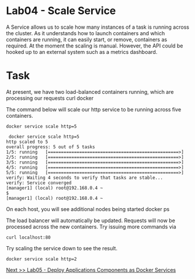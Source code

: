 # Lab04 - Scale Service

A Service allows us to scale how many instances of a task is running across the cluster. 
As it understands how to launch containers and which containers are running, it can easily start, or remove, containers as required. 
At the moment the scaling is manual. However, the API could be hooked up to an external system such as a metrics dashboard.

# Task

At present, we have two load-balanced containers running, which are processing our requests curl docker

The command below will scale our http service to be running across five containers.

```
docker service scale http=5
```

```
 docker service scale http=5
http scaled to 5
overall progress: 5 out of 5 tasks
1/5: running   [==================================================>]
2/5: running   [==================================================>]
3/5: running   [==================================================>]
4/5: running   [==================================================>]
5/5: running   [==================================================>]
verify: Waiting 4 seconds to verify that tasks are stable...
verify: Service converged
[manager1] (local) root@192.168.0.4 ~
$
[manager1] (local) root@192.168.0.4 ~
```

On each host, you will see additional nodes being started docker ps

The load balancer will automatically be updated. Requests will now be processed across the new containers. 
Try issuing more commands via 

```
curl localhost:80
```

Try scaling the service down to see the result.

```
docker service scale http=2
```

[Next >> Lab05 - Deploy Applications Components as Docker Services](https://github.com/collabnix/dockerlabs/blob/master/intermediate/swarm/lab05-deploy-application-components-as-docker-services.md)
